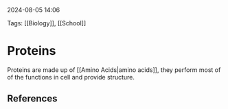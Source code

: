 2024-08-05 14:06

Tags: [[Biology]], [[School]]


# Proteins
Proteins are made up of [[Amino Acids|amino acids]], they perform most of of the functions in cell and provide structure.


## References